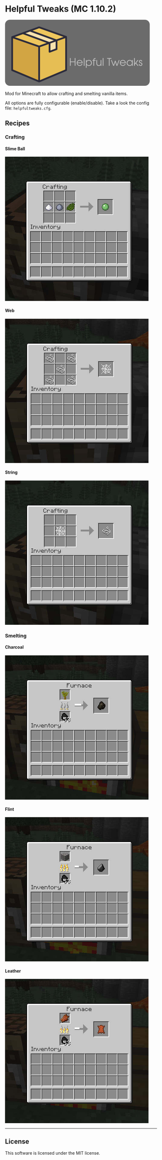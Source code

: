 # Helpful Tweaks (MC 1.10.2)

![](doc/assets/logo.png)

Mod for Minecraft to allow crafting and smelting vanilla items.

All options are fully configurable (enable/disable). Take a look the config file: `helpfultweaks.cfg`.

## Recipes

### Crafting

#### Slime Ball

![](doc/img/slimeball_recipe.jpg)

#### Web

![](doc/img/web_recipe.jpg)

#### String

![](doc/img/string_recipe.jpg)

### Smelting

#### Charcoal

![](doc/img/charcoal_recipe.jpg)

#### Flint

![](doc/img/flint_recipe.jpg)

#### Leather

![](doc/img/leather_recipe.jpg)

----

## License

This software is licensed under the MIT license.


